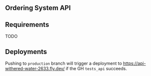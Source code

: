 ## Ordering System API

## Requirements

TODO

## Deployments

Pushing to `production` branch will trigger a deployment to https://api-withered-water-2633.fly.dev/ if the GH `tests_api` succeeds.
